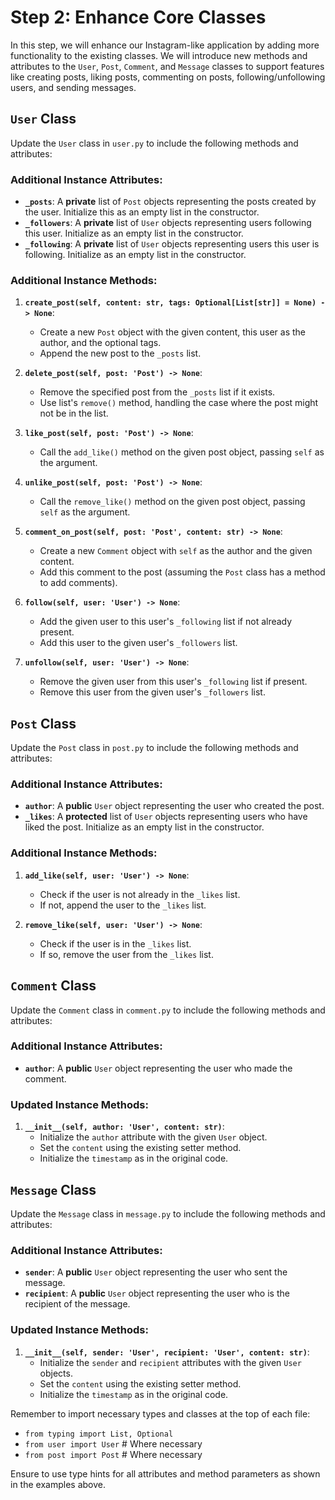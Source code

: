 # Step 2: Enhance Core Classes

In this step, we will enhance our Instagram-like application by adding more functionality to the existing classes. We will introduce new methods and attributes to the `User`, `Post`, `Comment`, and `Message` classes to support features like creating posts, liking posts, commenting on posts, following/unfollowing users, and sending messages.

## `User` Class

Update the `User` class in `user.py` to include the following methods and attributes:

### Additional Instance Attributes:

- **`_posts`**: A **private** list of `Post` objects representing the posts created by the user. Initialize this as an empty list in the constructor.
- **`_followers`**: A **private** list of `User` objects representing users following this user. Initialize as an empty list in the constructor.
- **`_following`**: A **private** list of `User` objects representing users this user is following. Initialize as an empty list in the constructor.

### Additional Instance Methods:

1. **`create_post(self, content: str, tags: Optional[List[str]] = None) -> None`**: 
   - Create a new `Post` object with the given content, this user as the author, and the optional tags.
   - Append the new post to the `_posts` list.

2. **`delete_post(self, post: 'Post') -> None`**: 
   - Remove the specified post from the `_posts` list if it exists.
   - Use list's `remove()` method, handling the case where the post might not be in the list.

3. **`like_post(self, post: 'Post') -> None`**: 
   - Call the `add_like()` method on the given post object, passing `self` as the argument.

4. **`unlike_post(self, post: 'Post') -> None`**: 
   - Call the `remove_like()` method on the given post object, passing `self` as the argument.

5. **`comment_on_post(self, post: 'Post', content: str) -> None`**: 
   - Create a new `Comment` object with `self` as the author and the given content.
   - Add this comment to the post (assuming the `Post` class has a method to add comments).

6. **`follow(self, user: 'User') -> None`**: 
   - Add the given user to this user's `_following` list if not already present.
   - Add this user to the given user's `_followers` list.

7. **`unfollow(self, user: 'User') -> None`**: 
   - Remove the given user from this user's `_following` list if present.
   - Remove this user from the given user's `_followers` list.

## `Post` Class

Update the `Post` class in `post.py` to include the following methods and attributes:

### Additional Instance Attributes:

- **`author`**: A **public** `User` object representing the user who created the post.
- **`_likes`**: A **protected** list of `User` objects representing users who have liked the post. Initialize as an empty list in the constructor.

### Additional Instance Methods:

1. **`add_like(self, user: 'User') -> None`**: 
   - Check if the user is not already in the `_likes` list.
   - If not, append the user to the `_likes` list.

2. **`remove_like(self, user: 'User') -> None`**: 
   - Check if the user is in the `_likes` list.
   - If so, remove the user from the `_likes` list.

## `Comment` Class

Update the `Comment` class in `comment.py` to include the following methods and attributes:

### Additional Instance Attributes:

- **`author`**: A **public** `User` object representing the user who made the comment.

### Updated Instance Methods:

1. **`__init__(self, author: 'User', content: str)`**: 
   - Initialize the `author` attribute with the given `User` object.
   - Set the `content` using the existing setter method.
   - Initialize the `timestamp` as in the original code.

## `Message` Class

Update the `Message` class in `message.py` to include the following methods and attributes:

### Additional Instance Attributes:

- **`sender`**: A **public** `User` object representing the user who sent the message.
- **`recipient`**: A **public** `User` object representing the user who is the recipient of the message.

### Updated Instance Methods:

1. **`__init__(self, sender: 'User', recipient: 'User', content: str)`**: 
   - Initialize the `sender` and `recipient` attributes with the given `User` objects.
   - Set the `content` using the existing setter method.
   - Initialize the `timestamp` as in the original code.

Remember to import necessary types and classes at the top of each file:
- `from typing import List, Optional`
- `from user import User`  # Where necessary
- `from post import Post`  # Where necessary

Ensure to use type hints for all attributes and method parameters as shown in the examples above.